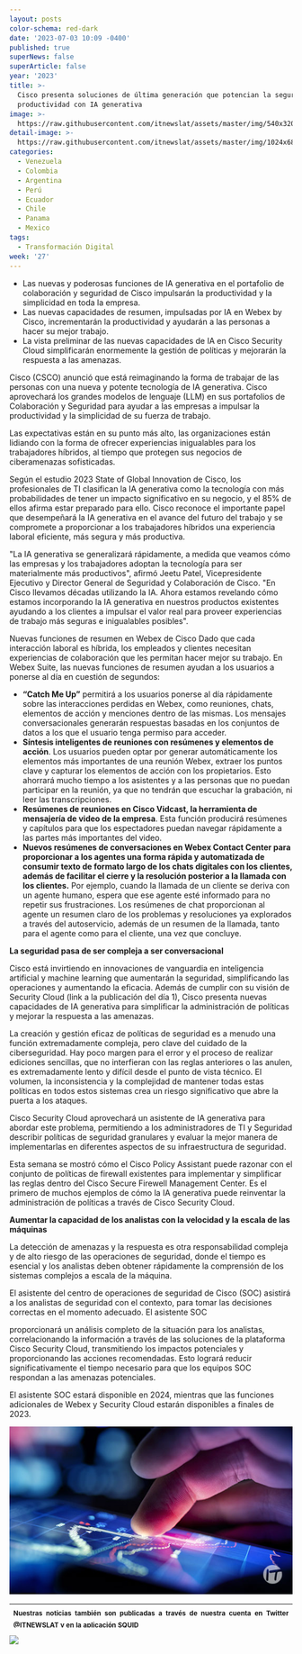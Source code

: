 ```yaml
---
layout: posts
color-schema: red-dark
date: '2023-07-03 10:09 -0400'
published: true
superNews: false
superArticle: false
year: '2023'
title: >-
  Cisco presenta soluciones de última generación que potencian la seguridad y la
  productividad con IA generativa
image: >-
  https://raw.githubusercontent.com/itnewslat/assets/master/img/540x320/Inteligencia-Artificial-IA-p.jpg
detail-image: >-
  https://raw.githubusercontent.com/itnewslat/assets/master/img/1024x680/Inteligencia-Artificial-IA-g.jpg
categories:
  - Venezuela
  - Colombia
  - Argentina
  - Perú
  - Ecuador
  - Chile
  - Panama
  - Mexico
tags:
  - Transformación Digital
week: '27'
---
```

- Las nuevas y poderosas funciones de IA generativa en el portafolio de colaboración y seguridad de Cisco impulsarán la productividad y la simplicidad en toda la empresa.
- Las nuevas capacidades de resumen, impulsadas por IA en Webex by Cisco, incrementarán la productividad y ayudarán a las personas a hacer su mejor trabajo.
- La vista preliminar de las nuevas capacidades de IA en Cisco Security Cloud simplificarán enormemente la gestión de políticas y mejorarán la respuesta a las amenazas.

Cisco (CSCO) anunció que está reimaginando la forma de trabajar de las personas con una nueva y potente tecnología de IA generativa. Cisco aprovechará los grandes modelos de lenguaje (LLM) en sus portafolios de Colaboración y Seguridad para ayudar a las empresas a impulsar la productividad y la simplicidad de su fuerza de trabajo.

Las expectativas están en su punto más alto, las organizaciones están lidiando con la forma de ofrecer experiencias inigualables para los trabajadores híbridos, al tiempo que protegen sus negocios de ciberamenazas sofisticadas.

Según el estudio 2023 State of Global Innovation de Cisco, los profesionales de TI clasifican la IA generativa como la tecnología con más probabilidades de tener un impacto significativo en su negocio, y el 85% de ellos afirma estar preparado para ello. Cisco reconoce el importante papel que desempeñará la IA generativa en el avance del futuro del trabajo y se compromete a proporcionar a los trabajadores híbridos una experiencia laboral eficiente, más segura y más productiva.

"La IA generativa se generalizará rápidamente, a medida que veamos cómo las empresas y los trabajadores adoptan la tecnología para ser materialmente más productivos", afirmó Jeetu Patel, Vicepresidente Ejecutivo y Director General de Seguridad y Colaboración de Cisco. "En Cisco llevamos décadas utilizando la IA. Ahora estamos revelando cómo estamos incorporando la IA generativa en nuestros productos existentes ayudando a los clientes a impulsar el valor real para proveer experiencias de trabajo más seguras e inigualables posibles".

Nuevas funciones de resumen en Webex de Cisco Dado que cada interacción laboral es híbrida, los empleados y clientes necesitan experiencias de colaboración que les permitan hacer mejor su trabajo. En Webex Suite, las nuevas funciones de resumen ayudan a los usuarios a ponerse al día en cuestión de segundos:

- **“Catch Me Up”** permitirá a los usuarios ponerse al día rápidamente sobre las interacciones perdidas en Webex, como reuniones, chats, elementos de acción y menciones dentro de las mismas. Los mensajes conversacionales generarán respuestas basadas en los conjuntos de datos a los que el usuario tenga permiso para acceder.
- **Síntesis inteligentes de reuniones con resúmenes y elementos de acción**. Los usuarios pueden optar por generar automáticamente los elementos más importantes de una reunión Webex, extraer los puntos clave y capturar los elementos de acción con los propietarios. Esto ahorrará mucho tiempo a los asistentes y a las personas que no puedan participar en la reunión, ya que no tendrán que escuchar la grabación, ni leer las transcripciones. 
- **Resúmenes de reuniones en Cisco Vidcast, la herramienta de mensajería de video de la empresa**. Esta función producirá resúmenes y capítulos para que los espectadores puedan navegar rápidamente a las partes más importantes del video. 
- **Nuevos resúmenes de conversaciones en Webex Contact Center para proporcionar a los agentes una forma rápida y automatizada de consumir texto de formato largo de los chats digitales con los clientes, además de facilitar el cierre y la resolución posterior a la llamada con los clientes.** Por ejemplo, cuando la llamada de un cliente se deriva con un agente humano, espera que ese agente esté informado para no repetir sus frustraciones. Los resúmenes de chat proporcionan al agente un resumen claro de los problemas y resoluciones ya explorados a través del autoservicio, además de un resumen de la llamada, tanto para el agente como para el cliente, una vez que concluye.

**La seguridad pasa de ser compleja a ser conversacional**

Cisco está invirtiendo en innovaciones de vanguardia en inteligencia artificial y machine learning que aumentarán la seguridad, simplificando las operaciones y aumentando la eficacia. Además de cumplir con su visión de Security Cloud (link a la publicación del día 1), Cisco presenta nuevas capacidades de IA generativa para simplificar la administración de políticas y mejorar la respuesta a las amenazas.

La creación y gestión eficaz de políticas de seguridad es a menudo una función extremadamente compleja, pero clave del cuidado de la ciberseguridad. Hay poco margen para el error y el proceso de realizar ediciones sencillas, que no interfieran con las reglas anteriores o las anulen, es extremadamente lento y difícil desde el punto de vista técnico. El volumen, la inconsistencia y la complejidad de mantener todas estas políticas en todos estos sistemas crea un riesgo significativo que abre la puerta a los ataques.

Cisco Security Cloud aprovechará un asistente de IA generativa para abordar este problema, permitiendo a los administradores de TI y Seguridad describir políticas de seguridad granulares y evaluar la mejor manera de implementarlas en diferentes aspectos de su infraestructura de seguridad.

Esta semana se mostró cómo el Cisco Policy Assistant puede razonar con el conjunto de políticas de firewall existentes para implementar y simplificar las reglas dentro del Cisco Secure Firewell Management Center. Es el primero de muchos ejemplos de cómo la IA generativa puede reinventar la administración de políticas a través de Cisco Security Cloud.

**Aumentar la capacidad de los analistas con la velocidad y la escala de las máquinas**

La detección de amenazas y la respuesta es otra responsabilidad compleja y de alto riesgo de las operaciones de seguridad, donde el tiempo es esencial y los analistas deben obtener rápidamente la comprensión de los sistemas complejos a escala de la máquina.

El asistente del centro de operaciones de seguridad de Cisco (SOC) asistirá a los analistas de seguridad con el contexto, para tomar las decisiones correctas en el momento adecuado. El asistente SOC

proporcionará un análisis completo de la situación para los analistas, correlacionando la información a través de las soluciones de la plataforma Cisco Security Cloud, transmitiendo los impactos potenciales y proporcionando las acciones recomendadas. Esto logrará reducir significativamente el tiempo necesario para que los equipos SOC respondan a las amenazas potenciales.

El asistente SOC estará disponible en 2024, mientras que las funciones adicionales de Webex y Security Cloud estarán disponibles a finales de 2023.

![](https://raw.githubusercontent.com/itnewslat/assets/master/img/540x320/Inteligencia-Artificial-IA-p.jpg)

<table style="height: 42px;" width="569">
<tbody>
<tr>
<td style="text-align: justify;"><sub><strong>Nuestras noticias también son publicadas a través de nuestra cuenta en Twitter <a href="https://twitter.com/itnewslat?lang=es">@ITNEWSLAT</a> y en la aplicación <a href="https://squidapp.co/en/">SQUID</a></strong></sub></td>
</tr>
</tbody>
</table>

<img src="https://tracker.metricool.com/c3po.jpg?hash=56f88a41e39ab42c063cc51676587a04"/>
